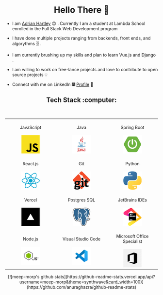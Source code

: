 <h1 align="center"> Hello There 👋 </h1>

- I am [Adrian Hartley](https://linkedin.com/in/hannah-adrian-hartley) :blush: .
  Currently I am a student at Lambda School enrolled in the Full Stack Web
  Development program

- I have done multiple projects ranging from backends, front ends, and
  algorythms :file_cabinet: .

- I am currently brushing up my skills and plan to learn Vue.js and Django .

- I am willing to work on free-lance projects and love to contribute to open
  source projects :bulb:

<!-- * :magnet: You can checkout my projects from here :fire: - [![projects](https://forthebadge.com/images/badges/check-it-out.svg)]() -->

- Connect with me on LinkedIn :fireworks:
  [Profile](https://linkedin.com/in/hannah-adrian-hartley) :sparkler:

<h2 align="center"> Tech Stack :computer: </h1>

<br>
<table align="center">
<tbody>
 <tr>
<td align="center" width="20%">
<span><br><center>JavaScript</center></br></span> 
<img height=60px src="./assets/js.png"> 
</td>

<td align="center" width="20%">
<span><br><center>Java</center></br></span> 
<img height=60px src="./assets/java.jpg"> 
</td>

<td align="center" width="20%">
<span><br><center>Spring Boot</center></br></span> 
<img height=60px src="./assets/spring.png"> 
</td>
</tr>

<tr>
<td align="center" width="20%">
<span><br><center>React.js</center></br></span> 
<img height=60px src="./assets/react.png"> 
</td>

<td align="center" width="20%">
<span><br><center>Git</center></br></span> 
<img height=60px src="./assets/git.jpeg"> 
</td>

<td align="center" width="20%">
<span><br><center>Python</center></br></span> 
<img height=60px src="./assets/python.png"> 
</td>
</tr>

<tr>
<td align="center" width="20%">
<span><br><center>Vercel</center></br></span> 
<img height=60px src="./assets/vercel.png"> 
</td>

<td align="center" width="20%">
<span><br><center>Postgres SQL</center></br></span> 
<img height=60px src="./assets/postgres.png"> 
</td>

<td align="center" width="20%">
<span><br><center>JetBrains IDEs</center></br></span> 
<img height=60px src="./assets/jetbrains.png"> 
</td>
</tr>

<tr>
<td align="center" width="20%">
<span><br><center>Node.js</center></br></span> 
<img height=60px src="./assets/node.jpg"> 
</td>

<td align="center" width="20%">
<span><br><center>Visual Studio Code</center></br></span> 
<img height=60px src="./assets/vscode.jpg"> 
</td>

<td align="center" width="20%">
<span><br><center>Microsoft Office Specialist</center></br></span> 
<img height=60px src="./assets/moffice.png"> 
</td>
</tr>

</tbody>
</table>

<p align="center">
[![meep-morp's github stats](https://github-readme-stats.vercel.app/api?username=meep-morp&theme=synthwave&card_width=100)](https://github.com/anuraghazra/github-readme-stats)
</p>

